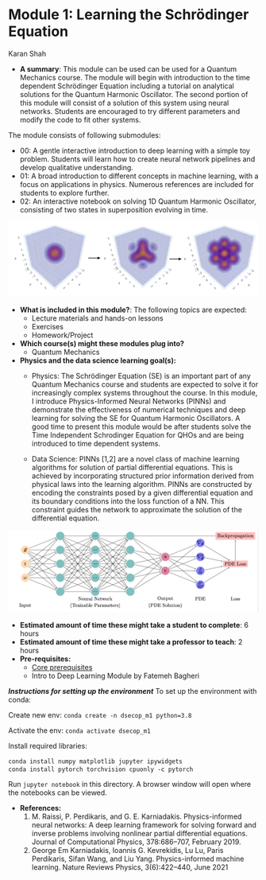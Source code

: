 # Module 1: Learning the Schrödinger Equation
Karan Shah

-  **A summary**: This module can be used can be used for a Quantum Mechanics course. The module will begin with introduction to the time dependent Schrödinger Equation including a tutorial on analytical solutions for the  Quantum Harmonic Oscillator. The second portion of this module will consist of a solution of this system using neural networks. Students are encouraged to try different parameters and modify the code to fit other systems.

The module consists of following submodules:
- 00: A gentle interactive introduction to deep learning with a simple toy problem. Students will learn how to create neural network pipelines and develop qualitative understanding.
- 01: A broad introduction to different concepts in machine learning, with a focus on applications in physics. Numerous references are included for students to explore further.
- 02: An interactive notebook on solving 1D Quantum Harmonic Oscillator, consisting of two states in superposition evolving in time.

![Time evolution for a 3D Quantum Harmonic Oscillator](fig/3d_qho.png)
	
-   **What is included in this module?**: The following topics are expected:
    -   Lecture materials and hands-on lessons
    -   Exercises
    -   Homework/Project
-   **Which course(s) might these modules plug into?**
	-   Quantum Mechanics
-   **Physics and the data science learning goal(s):**
	-   Physics: The Schrödinger Equation (SE) is an important part of any Quantum Mechanics course and students are expected to solve it for increasingly complex systems throughout the course. In this module, I introduce Physics-Informed Neural Networks (PINNs) and demonstrate the effectiveness of numerical techniques and deep learning for solving the SE for Quantum Harmonic Oscillators. A good time to present this module would be after students solve the Time Independent Schrodinger Equation for QHOs and are being introduced to time dependent systems.

	- Data Science: PINNs [1,2] are a novel class of machine learning algorithms for solution of partial differential equations. This is achieved by incorporating structured prior information derived from physical laws into the learning algorithm. PINNs are constructed by encoding the constraints posed by a given differential equation and its boundary conditions into the loss function of a NN. This constraint guides the network to approximate the solution of the differential equation.

![PINN architecture](fig/PINN_diagrams.png)

-   **Estimated amount of time these might take a student to complete**: 6 hours
-   **Estimated amount of time these might take a professor to teach**: 2 hours
-   **Pre-requisites:** 
    - [Core prerequisites](https://github.com/GDS-Education-Community-of-Practice/DSECOP/wiki/Core-prerequisites)
    - Intro to Deep Learning Module by Fatemeh Bagheri

***Instructions for setting up the environment***
To set up the environment with conda:

Create new env:
`conda create -n dsecop_m1 python=3.8`

Activate the env:
`conda activate dsecop_m1`

Install required libraries:
```
conda install numpy matplotlib jupyter ipywidgets
conda install pytorch torchvision cpuonly -c pytorch
```

Run `jupyter notebook` in this directory. A browser window will open where the notebooks can be viewed.

-   **References:**
    1. M. Raissi, P. Perdikaris, and G. E. Karniadakis. Physics-informed neural networks: A deep learning framework for solving forward and inverse problems involving nonlinear partial differential equations. Journal of Computational Physics, 378:686–707, February 2019.
    2. George Em Karniadakis, Ioannis G. Kevrekidis, Lu Lu, Paris Perdikaris, Sifan Wang, and Liu Yang. Physics-informed machine learning. Nature Reviews Physics, 3(6):422–440, June 2021

